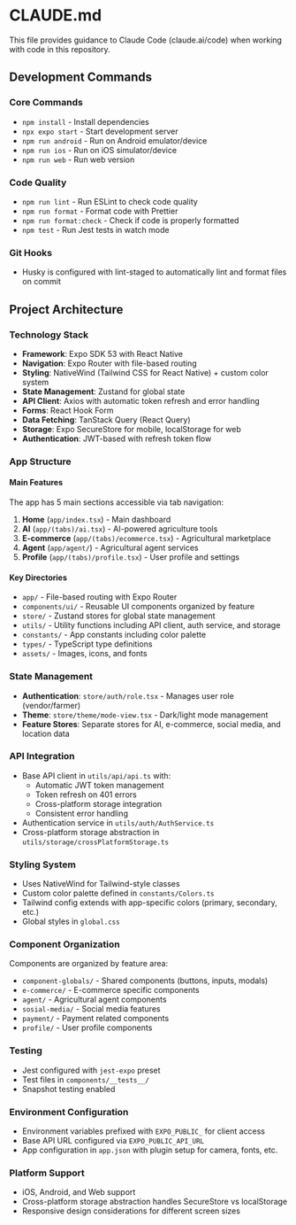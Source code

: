 # CLAUDE.md

This file provides guidance to Claude Code (claude.ai/code) when working with code in this repository.

## Development Commands

### Core Commands
- `npm install` - Install dependencies
- `npx expo start` - Start development server
- `npm run android` - Run on Android emulator/device
- `npm run ios` - Run on iOS simulator/device
- `npm run web` - Run web version

### Code Quality
- `npm run lint` - Run ESLint to check code quality
- `npm run format` - Format code with Prettier
- `npm run format:check` - Check if code is properly formatted
- `npm test` - Run Jest tests in watch mode

### Git Hooks
- Husky is configured with lint-staged to automatically lint and format files on commit

## Project Architecture

### Technology Stack
- **Framework**: Expo SDK 53 with React Native
- **Navigation**: Expo Router with file-based routing
- **Styling**: NativeWind (Tailwind CSS for React Native) + custom color system
- **State Management**: Zustand for global state
- **API Client**: Axios with automatic token refresh and error handling
- **Forms**: React Hook Form
- **Data Fetching**: TanStack Query (React Query)
- **Storage**: Expo SecureStore for mobile, localStorage for web
- **Authentication**: JWT-based with refresh token flow

### App Structure

#### Main Features
The app has 5 main sections accessible via tab navigation:
1. **Home** (`app/index.tsx`) - Main dashboard
2. **AI** (`app/(tabs)/ai.tsx`) - AI-powered agriculture tools
3. **E-commerce** (`app/(tabs)/ecommerce.tsx`) - Agricultural marketplace
4. **Agent** (`app/agent/`) - Agricultural agent services
5. **Profile** (`app/(tabs)/profile.tsx`) - User profile and settings

#### Key Directories
- `app/` - File-based routing with Expo Router
- `components/ui/` - Reusable UI components organized by feature
- `store/` - Zustand stores for global state management
- `utils/` - Utility functions including API client, auth service, and storage
- `constants/` - App constants including color palette
- `types/` - TypeScript type definitions
- `assets/` - Images, icons, and fonts

### State Management
- **Authentication**: `store/auth/role.tsx` - Manages user role (vendor/farmer)
- **Theme**: `store/theme/mode-view.tsx` - Dark/light mode management
- **Feature Stores**: Separate stores for AI, e-commerce, social media, and location data

### API Integration
- Base API client in `utils/api/api.ts` with:
  - Automatic JWT token management
  - Token refresh on 401 errors
  - Cross-platform storage integration
  - Consistent error handling
- Authentication service in `utils/auth/AuthService.ts`
- Cross-platform storage abstraction in `utils/storage/crossPlatformStorage.ts`

### Styling System
- Uses NativeWind for Tailwind-style classes
- Custom color palette defined in `constants/Colors.ts`
- Tailwind config extends with app-specific colors (primary, secondary, etc.)
- Global styles in `global.css`

### Component Organization
Components are organized by feature area:
- `component-globals/` - Shared components (buttons, inputs, modals)
- `e-commerce/` - E-commerce specific components
- `agent/` - Agricultural agent components  
- `sosial-media/` - Social media features
- `payment/` - Payment related components
- `profile/` - User profile components

### Testing
- Jest configured with `jest-expo` preset
- Test files in `components/__tests__/`
- Snapshot testing enabled

### Environment Configuration
- Environment variables prefixed with `EXPO_PUBLIC_` for client access
- Base API URL configured via `EXPO_PUBLIC_API_URL`
- App configuration in `app.json` with plugin setup for camera, fonts, etc.

### Platform Support
- iOS, Android, and Web support
- Cross-platform storage abstraction handles SecureStore vs localStorage
- Responsive design considerations for different screen sizes